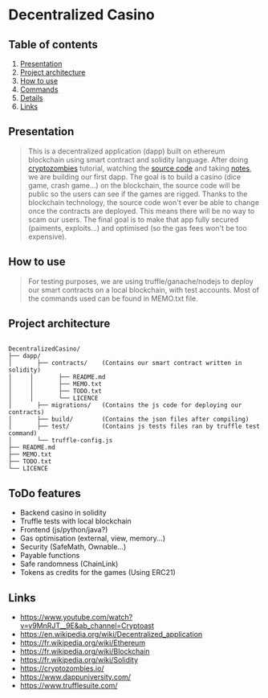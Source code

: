 # Decentralized Casino

## Table of contents

1. [Presentation](#presentation)
2. [Project architecture](#project-architecture)
3. [How to use](#how-does-it-work)
4. [Commands](#commands)
5. [Details](#details)
6. [Links](#links)

## Presentation 

>This is a decentralized application (dapp) built on ethereum blockchain using smart contract and solidity language. After doing [cryptozombies](https://cryptozombies.io) tutorial, watching the [source code](https://github.com/hanzopgp/CryptoZombies) and taking [notes](https://github.com/hanzopgp/CryptoZombies), we are building our first dapp. The goal is to build a casino (dice game, crash game...) on the blockchain, the source code will be public so the users can see if the games are rigged. Thanks to the blockchain technology, the source code won't ever be able to change once the contracts are deployed. This means there will be no way to scam our users. The final goal is to make that app fully secured (paiments, exploits...) and optimised (so the gas fees won't be too expensive).

## How to use

>For testing purposes, we are using truffle/ganache/nodejs to deploy our smart contracts on a local blockchain, with test accounts.
Most of the commands used can be found in MEMO.txt file.

## Project architecture

<pre><code>
DecentralizedCasino/
├── dapp/
│   	├── contracts/    (Contains our smart contract written in solidity)
│     │       ├── README.md		          
│     │       ├── MEMO.txt
│     │       ├── TODO.txt
│     │       └── LICENCE                           
│   	├── migrations/   (Contains the js code for deploying our contracts)
│       ├── build/        (Contains the json files after compiling)
│       ├── test/         (Contains js tests files ran by truffle test command)
│       └── truffle-config.js 
├── README.md		          
├── MEMO.txt
├── TODO.txt
└── LICENCE  
</pre></code>

## ToDo features

- Backend casino in solidity
- Truffle tests with local blockchain
- Frontend (js/python/java?)
- Gas optimisation (external, view, memory...)
- Security (SafeMath, Ownable...)
- Payable functions
- Safe randomness (ChainLink)
- Tokens as credits for the games (Using ERC21)

## Links

- https://www.youtube.com/watch?v=y9MnRJT__9E&ab_channel=Cryptoast
- https://en.wikipedia.org/wiki/Decentralized_application
- https://fr.wikipedia.org/wiki/Ethereum
- https://fr.wikipedia.org/wiki/Blockchain
- https://fr.wikipedia.org/wiki/Solidity
- https://cryptozombies.io/
- https://www.dappuniversity.com/
- https://www.trufflesuite.com/
